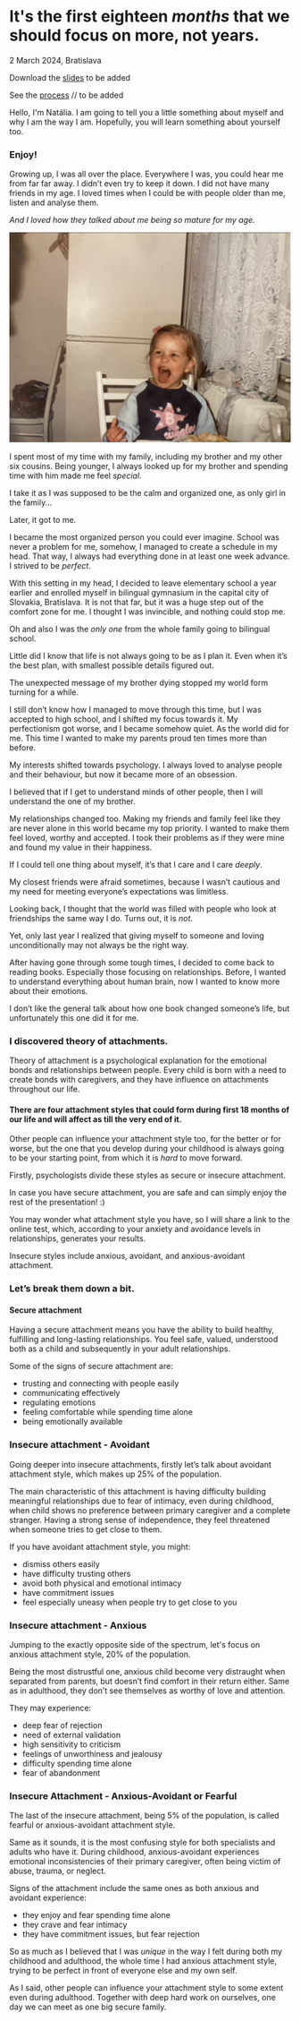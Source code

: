 
# It's the first eighteen *months* that we should focus on more, not years.

2 March 2024, Bratislava

Download the [slides](assets/slides.pdf) to be added

See the [process](process.md) // to be added

Hello, I'm Natália. I am going to tell you a little something about myself and why I am the way I am. Hopefully, you will learn something about yourself too. 

### Enjoy!

Growing up, I was all over the place.
Everywhere I was, you could hear me from far far away. I didn’t even try to keep it down. I did not have many friends in my age.
I loved times when I could be with people older than me, listen and analyse them.

*And I loved how they talked about me being so mature for my age.*

![Photo of a kid laughing out loud beside a table](../img/laughing-kid-sitting-beside-a-tabble.jpg)

I spent most of my time with my family, including my brother and my other six cousins.
Being younger, I always looked up for my brother and spending time with him made me feel *special*.

I take it as I was supposed to be the calm and organized one, as only girl in the family...

Later, it got to me.

I became the most organized person you could ever imagine.
School was never a problem for me, somehow, I managed to create a schedule in my head. That way, I always had everything done in at least one week advance.
I strived to be *perfect*.

With this setting in my head, I decided to leave elementary school a year earlier and enrolled myself in bilingual gymnasium in the capital city of Slovakia, Bratislava. It is not that far, but it was a huge step out of the comfort zone for me. 
I thought I was invincible, and nothing could stop me. 

Oh and also I was the *only one* from the whole family going to bilingual school.

Little did I know that life is not always going to be as I plan it. Even when it’s the best plan, with smallest possible details figured out. 

The unexpected message of my brother dying stopped my world form turning for a while.

I still don’t know how I managed to move through this time, but I was accepted to high school, and I shifted my focus towards it. My perfectionism got worse, and I became somehow quiet. 
As the world did for me.
This time I wanted to make my parents proud ten times more than before. 

My interests shifted towards psychology. I always loved to analyse people and their behaviour, but now it became more of an obsession. 

I believed that if I get to understand minds of other people, then I will understand the one of my brother. 

My relationships changed too. Making my friends and family feel like they are never alone in this world became my top priority.
I wanted to make them feel loved, worthy and accepted. I took their problems as if they were mine and found my value in their happiness.

If I could tell one thing about myself, it’s that I care and I care *deeply*. 

My closest friends were afraid sometimes, because I wasn’t cautious and my need for meeting everyone’s expectations was limitless.

Looking back, I thought that the world was filled with people who look at friendships the same way I do. Turns out, it is *not*. 

Yet, only last year I realized that giving myself to someone and loving unconditionally may not always be the right way. 

After having gone through some tough times, I decided to come back to reading books.
Especially those focusing on relationships. Before, I wanted to understand everything about human brain, now I wanted to know more about their emotions.

I don’t like the general talk about how one book changed someone’s life, but unfortunately this one did it for me. 

### I discovered theory of attachments.

Theory of attachment is a psychological explanation for the emotional bonds and relationships between people.
Every child is born with a need to create bonds with caregivers, and they have influence on attachments throughout our life. 

#### There are four attachment styles that could form during first 18 months of our life and will affect as till the very end of it. 

Other people can influence your attachment style too, for the better or for worse, but the one that you develop during your childhood is always going to be your starting point, from which it is *hard* to move forward. 

Firstly, psychologists divide these styles as secure or insecure attachment. 

In case you have secure attachment, you are safe and can simply enjoy the rest of the presentation! :)

You may wonder what attachment style you have, so I will share a link to the online test, which, according to your anxiety and avoidance levels in relationships, generates your results. 

Insecure styles include anxious, avoidant, and anxious-avoidant attachment. 

### Let’s break them down a bit. 

#### Secure attachment

Having a secure attachment means you have the ability to build healthy, fulfilling and long-lasting relationships. You feel safe, valued, understood both as a child and subsequently in your adult relationships. 

Some of the signs of secure attachment are: 
- trusting and connecting with people easily
- communicating effectively
- regulating emotions
- feeling comfortable while spending time alone
- being emotionally available

### Insecure attachment - Avoidant

Going deeper into insecure attachments, firstly let’s talk about avoidant attachment style, which makes up 25% of the population. 

The main characteristic of this attachment is having difficulty building meaningful relationships due to fear of intimacy, even during childhood, when child shows no preference between primary caregiver and a complete stranger. 
Having a strong sense of independence, they feel threatened when someone tries to get close to them. 

If you have avoidant attachment style, you might: 
- dismiss others easily
- have difficulty trusting others
- avoid both physical and emotional intimacy
- have commitment issues
- feel especially uneasy when people try to get close to you

### Insecure attachment - Anxious

Jumping to the exactly opposite side of the spectrum, let's focus on anxious attachment style, 20% of the population. 

Being the most distrustful one, anxious child become very distraught when separated from parents, but doesn’t find comfort in their return either.
Same as in adulthood, they don’t see themselves as worthy of love and attention. 

They may experience:
- deep fear of rejection
- need of external validation
- high sensitivity to criticism
- feelings of unworthiness and jealousy
- difficulty spending time alone
- fear of abandonment

### Insecure Attachment - Anxious-Avoidant or Fearful

The last of the insecure attachment, being 5% of the population, is called fearful or anxious-avoidant attachment style.

Same as it sounds, it is the most confusing style for both specialists and adults who have it.
During childhood, anxious-avoidant experiences emotional inconsistencies of their primary caregiver, often being victim of abuse, trauma, or neglect.

Signs of the attachment include the same ones as both anxious and avoidant experience: 
- they enjoy and fear spending time alone
- they crave and fear intimacy
- they have commitment issues, but fear rejection



So as much as I believed that I was *unique* in the way I felt during both my childhood and adulthood, the whole time I had anxious attachment style, trying to be perfect in front of everyone else and my own self. 

As I said, other people can influence your attachment style to some extent even during adulthood. 
Together with deep hard work on ourselves, one day we can meet as one big secure family.
